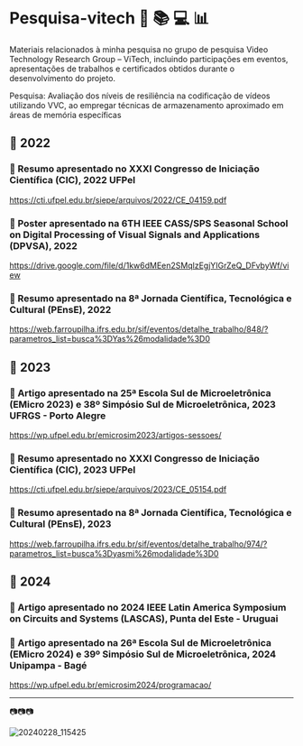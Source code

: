 # Pesquisa-vitech :mag_right: :books: :computer: :bar_chart:
Materiais relacionados à minha pesquisa no grupo de pesquisa Video Technology Research Group – ViTech, incluindo participações em eventos, apresentações de trabalhos e certificados obtidos durante o desenvolvimento do projeto.

Pesquisa: Avaliação dos níveis de resiliência na codificação de vídeos utilizando VVC, ao empregar técnicas de armazenamento aproximado em áreas de memória específicas

## :date: 2022
### :small_blue_diamond: Resumo apresentado no XXXI Congresso de Iniciação Científica (CIC), 2022 UFPel
https://cti.ufpel.edu.br/siepe/arquivos/2022/CE_04159.pdf

### :small_blue_diamond: Poster apresentado na 6TH IEEE CASS/SPS Seasonal School on Digital Processing of Visual Signals and Applications (DPVSA), 2022
https://drive.google.com/file/d/1kw6dMEen2SMqlzEgjYIGrZeQ_DFvbyWf/view

### :small_blue_diamond: Resumo apresentado na 8ª Jornada Científica, Tecnológica e Cultural (PEnsE), 2022
https://web.farroupilha.ifrs.edu.br/sif/eventos/detalhe_trabalho/848/?parametros_list=busca%3DYas%26modalidade%3D0 

## :date: 2023
### :small_blue_diamond: Artigo apresentado na 25ª Escola Sul de Microeletrônica (EMicro 2023) e 38º Simpósio Sul de Microeletrônica, 2023 UFRGS - Porto Alegre
https://wp.ufpel.edu.br/emicrosim2023/artigos-sessoes/ 

### :small_blue_diamond: Resumo apresentado no XXXI Congresso de Iniciação Científica (CIC), 2023 UFPel
https://cti.ufpel.edu.br/siepe/arquivos/2023/CE_05154.pdf

### :small_blue_diamond: Resumo apresentado na 8ª Jornada Científica, Tecnológica e Cultural (PEnsE), 2023
https://web.farroupilha.ifrs.edu.br/sif/eventos/detalhe_trabalho/974/?parametros_list=busca%3Dyasmi%26modalidade%3D0

## :date: 2024
### :small_blue_diamond: Artigo apresentado no 2024 IEEE Latin America Symposium on Circuits and Systems (LASCAS), Punta del Este - Uruguai


### :small_blue_diamond: Artigo apresentado na 26ª Escola Sul de Microeletrônica (EMicro 2024) e 39º Simpósio Sul de Microeletrônica, 2024 Unipampa - Bagé
https://wp.ufpel.edu.br/emicrosim2024/programacao/

---

:camera::camera::camera:

![20240228_115425](https://github.com/Yasmin-Camargo/artigos-vitech/assets/88253809/98c9c81e-f88b-4fd5-aa8a-62124d428095)
